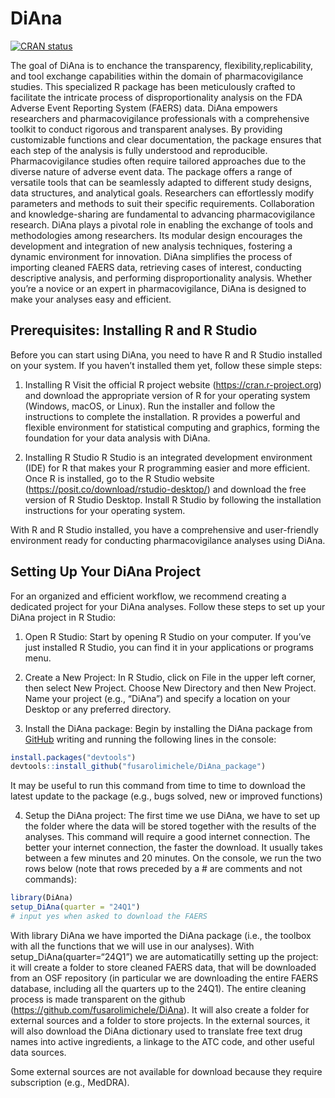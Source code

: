 
<!-- README.md is generated from README.Rmd. Please edit that file -->

# DiAna

<!-- badges: start -->

[![CRAN
status](https://www.r-pkg.org/badges/version/DiAna)](https://CRAN.R-project.org/package=DiAna)
<!-- badges: end -->

The goal of DiAna is to enchance the transparency,
flexibility,replicability, and tool exchange capabilities within the
domain of pharmacovigilance studies. This specialized R package has been
meticulously crafted to facilitate the intricate process of
disproportionality analysis on the FDA Adverse Event Reporting System
(FAERS) data. DiAna empowers researchers and pharmacovigilance
professionals with a comprehensive toolkit to conduct rigorous and
transparent analyses. By providing customizable functions and clear
documentation, the package ensures that each step of the analysis is
fully understood and reproducible. Pharmacovigilance studies often
require tailored approaches due to the diverse nature of adverse event
data. The package offers a range of versatile tools that can be
seamlessly adapted to different study designs, data structures, and
analytical goals. Researchers can effortlessly modify parameters and
methods to suit their specific requirements. Collaboration and
knowledge-sharing are fundamental to advancing pharmacovigilance
research. DiAna plays a pivotal role in enabling the exchange of tools
and methodologies among researchers. Its modular design encourages the
development and integration of new analysis techniques, fostering a
dynamic environment for innovation. DiAna simplifies the process of
importing cleaned FAERS data, retrieving cases of interest, conducting
descriptive analysis, and performing disproportionality analysis.
Whether you’re a novice or an expert in pharmacovigilance, DiAna is
designed to make your analyses easy and efficient.

## Prerequisites: Installing R and R Studio

Before you can start using DiAna, you need to have R and R Studio
installed on your system. If you haven’t installed them yet, follow
these simple steps:

1.  Installing R Visit the official R project website
    (<https://cran.r-project.org>) and download the appropriate version
    of R for your operating system (Windows, macOS, or Linux). Run the
    installer and follow the instructions to complete the installation.
    R provides a powerful and flexible environment for statistical
    computing and graphics, forming the foundation for your data
    analysis with DiAna.

2.  Installing R Studio R Studio is an integrated development
    environment (IDE) for R that makes your R programming easier and
    more efficient. Once R is installed, go to the R Studio website
    (<https://posit.co/download/rstudio-desktop/>) and download the free
    version of R Studio Desktop. Install R Studio by following the
    installation instructions for your operating system.

With R and R Studio installed, you have a comprehensive and
user-friendly environment ready for conducting pharmacovigilance
analyses using DiAna.

## Setting Up Your DiAna Project

For an organized and efficient workflow, we recommend creating a
dedicated project for your DiAna analyses. Follow these steps to set up
your DiAna project in R Studio:

1.  Open R Studio: Start by opening R Studio on your computer. If you’ve
    just installed R Studio, you can find it in your applications or
    programs menu.

2.  Create a New Project: In R Studio, click on File in the upper left
    corner, then select New Project. Choose New Directory and then New
    Project. Name your project (e.g., “DiAna”) and specify a location on
    your Desktop or any preferred directory.

3.  Install the DiAna package: Begin by installing the DiAna package
    from [GitHub](https://github.com/) writing and running the following
    lines in the console:

``` r
install.packages("devtools")
devtools::install_github("fusarolimichele/DiAna_package")
```

It may be useful to run this command from time to time to download the
latest update to the package (e.g., bugs solved, new or improved
functions)

4.  Setup the DiAna project: The first time we use DiAna, we have to set
    up the folder where the data will be stored together with the
    results of the analyses. This command will require a good internet
    connection. The better your internet connection, the faster the
    download. It usually takes between a few minutes and 20 minutes. On
    the console, we run the two rows below (note that rows preceded by a
    \# are comments and not commands):

``` r
library(DiAna)
setup_DiAna(quarter = "24Q1")
# input yes when asked to download the FAERS
```

With library DiAna we have imported the DiAna package (i.e., the toolbox
with all the functions that we will use in our analyses). With
setup_DiAna(quarter=“24Q1”) we are automaticatilly setting up the
project: it will create a folder to store cleaned FAERS data, that will
be downloaded from an OSF repository (in particular we are downloading
the entire FAERS database, including all the quarters up to the 24Q1).
The entire cleaning process is made transparent on the github
(<https://github.com/fusarolimichele/DiAna>). It will also create a
folder for external sources and a folder to store projects. In the
external sources, it will also download the DiAna dictionary used to
translate free text drug names into active ingredients, a linkage to the
ATC code, and other useful data sources.

Some external sources are not available for download because they
require subscription (e.g., MedDRA).
